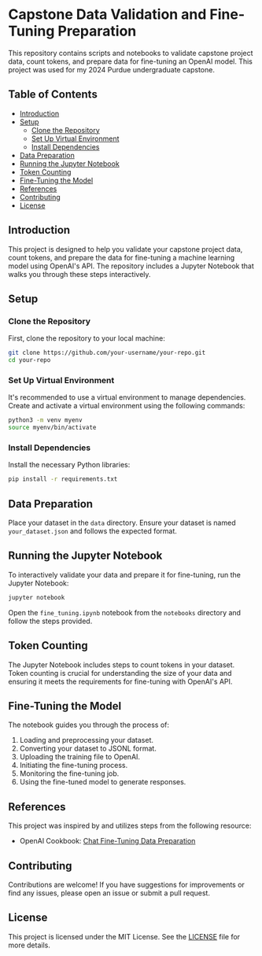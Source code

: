 # Capstone Data Validation and Fine-Tuning Preparation

This repository contains scripts and notebooks to validate capstone project data, count tokens, and prepare data for fine-tuning an OpenAI model. This project was used for my 2024 Purdue undergraduate capstone.

## Table of Contents

- [Introduction](#introduction)
- [Setup](#setup)
  - [Clone the Repository](#clone-the-repository)
  - [Set Up Virtual Environment](#set-up-virtual-environment)
  - [Install Dependencies](#install-dependencies)
- [Data Preparation](#data-preparation)
- [Running the Jupyter Notebook](#running-the-jupyter-notebook)
- [Token Counting](#token-counting)
- [Fine-Tuning the Model](#fine-tuning-the-model)
- [References](#references)
- [Contributing](#contributing)
- [License](#license)

## Introduction

This project is designed to help you validate your capstone project data, count tokens, and prepare the data for fine-tuning a machine learning model using OpenAI's API. The repository includes a Jupyter Notebook that walks you through these steps interactively.

## Setup

### Clone the Repository

First, clone the repository to your local machine:

```bash
git clone https://github.com/your-username/your-repo.git
cd your-repo
```

### Set Up Virtual Environment

It's recommended to use a virtual environment to manage dependencies. Create and activate a virtual environment using the following commands:

```bash
python3 -m venv myenv
source myenv/bin/activate
```

### Install Dependencies

Install the necessary Python libraries:

```bash
pip install -r requirements.txt
```

## Data Preparation

Place your dataset in the `data` directory. Ensure your dataset is named `your_dataset.json` and follows the expected format.

## Running the Jupyter Notebook

To interactively validate your data and prepare it for fine-tuning, run the Jupyter Notebook:

```bash
jupyter notebook
```

Open the `fine_tuning.ipynb` notebook from the `notebooks` directory and follow the steps provided.

## Token Counting

The Jupyter Notebook includes steps to count tokens in your dataset. Token counting is crucial for understanding the size of your data and ensuring it meets the requirements for fine-tuning with OpenAI's API.

## Fine-Tuning the Model

The notebook guides you through the process of:
1. Loading and preprocessing your dataset.
2. Converting your dataset to JSONL format.
3. Uploading the training file to OpenAI.
4. Initiating the fine-tuning process.
5. Monitoring the fine-tuning job.
6. Using the fine-tuned model to generate responses.

## References

This project was inspired by and utilizes steps from the following resource:

- OpenAI Cookbook: [Chat Fine-Tuning Data Preparation](https://github.com/openai/openai-cookbook/blob/main/examples/Chat_finetuning_data_prep.ipynb)

## Contributing

Contributions are welcome! If you have suggestions for improvements or find any issues, please open an issue or submit a pull request.

## License

This project is licensed under the MIT License. See the [LICENSE](LICENSE) file for more details.